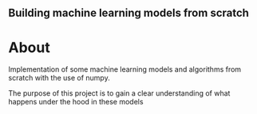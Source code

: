 ## Building machine learning models from scratch

# About
Implementation of some machine learning models and algorithms from scratch
with the use of numpy.

The purpose of this project is to gain a clear understanding of what happens under the hood in these models

